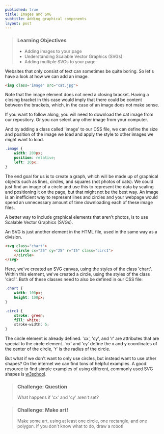 ```yaml
---
published: true
title: Images and SVG
subtitle: Adding graphical components
layout: post
---
```

> ### Learning Objectives
>
> * Adding images to your page
> * Understanding Scalable Vector Graphics (SVGs)
> * Adding multiple SVGs to your page

Websites that only consist of text can sometimes be quite boring. So let's have a look at how
we can add an image.

```html
<img class='image' src="cat.jpg">
```

Note that the image element does not need a closing bracket. Having a closing bracket in this case would imply that there could be content between the brackets, which, in the case of an image does not make sense.

If you want to follow along, you will need to download the cat image from our repository. Or you can select any other image from your computer.

And by adding a class called 'image' to our CSS file, we can define the size and
position of the image we load and apply the style to other images we might want to load.

```css
.image {
	width: 200px;
	position: relative;
	left: 20px;
}
```

The end goal for us is to create a graph, which will be made up of graphical
objects such as lines, circles, and squares (not photos of cats).
We could just find an image of a circle and use this to represent the data by
scaling and positioning it on the page, but that might not be the best way.
An image is an inefficient way to represent lines and circles and your webpage
would spend an unnecessary amount of time downloading each of these image files.

A better way to include graphical elements that aren't photos, is to use Scalable
Vector Graphics (SVGs).

An SVG is just another element in the HTML file, used in the same way as a division.

```html
<svg class="chart">
 	<circle cx="25" cy="25" r="15" class="circ1">
 	</circle>
</svg>
```

Here, we've created an SVG canvas, using the styles of the class 'chart'.
Within this element, we've created a circle, using the styles of the class 'circ1'.
Both of these classes need to also be defined in our CSS file:

```css
.chart {
	width: 100px;
	height: 100px;
}

.circ1 {
	stroke: green;
	fill: white;
	stroke-width: 5;
}
```

The circle element is already defined. 'cx', 'cy', and 'r' are attributes that
are special to the circle element. 'cx' and 'cy' define the x and y coordinates of
the center of the circle, 'r' is the radius of the circle.

But what if we don't want to only use circles, but instead want to use other shapes?
On the internet we can find tons of helpful examples. A good resource to
find simple examples of using different, commonly used SVG shapes is
[w3school](http://www.w3schools.com/svg/default.asp).

> ### Challenge: Question
>
> What happens if 'cx' and 'cy' aren't set?

> ### Challenge: Make art!
>
> Make some art, using at least one circle, one rectangle, and one polygon.
> If you don't know what to do, draw a robot!
